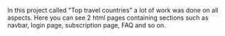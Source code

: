 In this project called "Top travel countries" a lot of work was done on all aspects. Here you can see 2 html pages containing sections such as navbar, login page, subscription page, FAQ and so on. 
